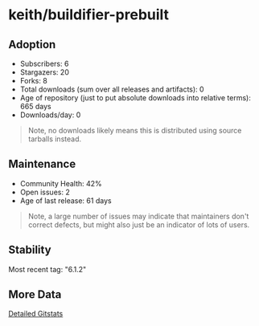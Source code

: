 # keith/buildifier-prebuilt

## Adoption

- Subscribers: 6
- Stargazers: 20
- Forks: 8
- Total downloads (sum over all releases and artifacts): 0
- Age of repository (just to put absolute downloads into relative terms): 665 days
- Downloads/day: 0

> Note, no downloads likely means this is distributed using source tarballs instead.

## Maintenance

- Community Health: 42%
- Open issues: 2
- Age of last release: 61 days

> Note, a large number of issues may indicate that maintainers don't correct defects, but might also
> just be an indicator of lots of users.

## Stability

Most recent tag: "6.1.2"

## More Data

[Detailed Gitstats](/bazel-catalog/gitstats/keith/buildifier-prebuilt)

